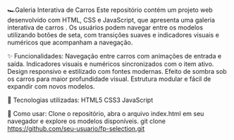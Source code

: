 🏎️Galeria Interativa de Carros
Este repositório contém um projeto web desenvolvido com HTML, CSS e JavaScript, que apresenta uma galeria interativa de carros . Os usuários podem navegar entre os modelos
utilizando botões de seta, com transições suaves e indicadores visuais e numéricos que acompanham a navegação.

✨ Funcionalidades:
Navegação entre carros com animações de entrada e saída.
Indicadores visuais e numéricos sincronizados com o item ativo.
Design responsivo e estilizado com fontes modernas.
Efeito de sombra sob os carros para maior profundidade visual.
Estrutura modular e fácil de expandir com novos modelos.

📁 Tecnologias utilizadas:
HTML5
CSS3
JavaScript 

🚀 Como usar:
Clone o repositório, abra o arquivo index.html em seu navegador e explore os modelos disponíveis.
git clone https://github.com/seu-usuario/fp-selection.git
